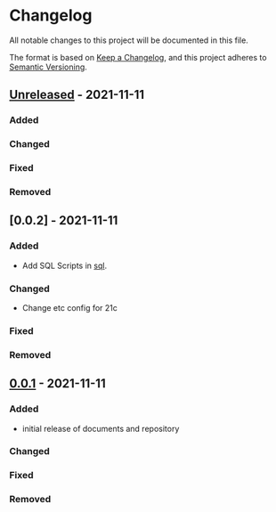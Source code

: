 # Changelog
<!-- markdownlint-disable MD013 -->
<!-- markdownlint-configure-file { "MD024":{"allow_different_nesting": true }} -->
All notable changes to this project will be documented in this file.

The format is based on [Keep a Changelog](https://keepachangelog.com/en/1.0.0/),
and this project adheres to [Semantic Versioning](https://semver.org/spec/v2.0.0.html).

## [Unreleased] - 2021-11-11

### Added

### Changed

### Fixed

### Removed

## [0.0.2] - 2021-11-11

### Added

- Add SQL Scripts in [sql](sql/README.md).

### Changed

- Change etc config for 21c

### Fixed

### Removed

## [0.0.1] - 2021-11-11

### Added

- initial release of documents and repository

### Changed

### Fixed

### Removed

[unreleased]: https://github.com/oehrlis/oradba-repo/compare/v0.0.1...HEAD
[0.0.1]: https://github.com/oehrlis/oradba-repo/compare/v0.0.0...v0.0.1
